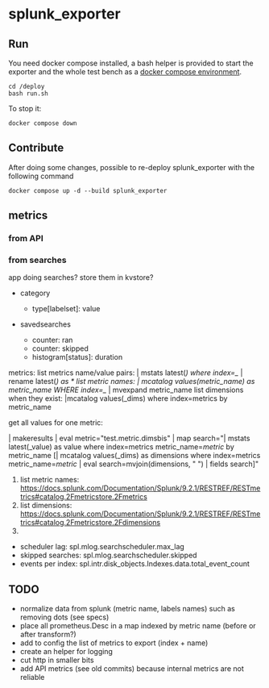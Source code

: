 # splunk_exporter

## Run

You need docker compose installed, a bash helper is provided to start the exporter and the whole test bench as a [docker compose environment](./deploy/README.md).

```shell
cd /deploy
bash run.sh
```

To stop it:

```shell
docker compose down
```

## Contribute

After doing some changes, possible to re-deploy splunk_exporter with the following command
```shell
docker compose up -d --build splunk_exporter
```

## metrics

### from API

### from searches

app doing searches? store them in kvstore?

- category
  - type[labelset]: value

- savedsearches
  - counter: ran
  - counter: skipped
  - histogram[status]: duration

metrics:
  list metrics name/value pairs: | mstats latest(*) where index=_* | rename latest(*) as *
  list metric names: | mcatalog values(metric_name) as metric_name WHERE index=_*  | mvexpand metric_name
  list dimensions when they exist: |mcatalog values(_dims) where index=metrics by metric_name

  get all values for one metric:

  | makeresults
| eval metric="test.metric.dimsbis"
| map search="| mstats latest(_value) as value where index=metrics metric_name=$metric$ by metric_name 
    [| mcatalog values(_dims) as dimensions where index=metrics metric_name=$metric$ 
| eval search=mvjoin(dimensions, \" \")
| fields search]"
  
  1. list metric names: https://docs.splunk.com/Documentation/Splunk/9.2.1/RESTREF/RESTmetrics#catalog.2Fmetricstore.2Fmetrics
  2. list dimensions: https://docs.splunk.com/Documentation/Splunk/9.2.1/RESTREF/RESTmetrics#catalog.2Fmetricstore.2Fdimensions
  3. 

  - scheduler lag: spl.mlog.searchscheduler.max_lag
  - skipped searches: spl.mlog.searchscheduler.skipped
  - events per index: spl.intr.disk_objects.Indexes.data.total_event_count


## TODO

- normalize data from splunk (metric name, labels names) such as removing dots (see specs)
- place all prometheus.Desc in a map indexed by metric name (before or after transform?)
- add to config the list of metrics to export (index + name)
- create an helper for logging
- cut http in smaller bits
- add API metrics (see old commits) because internal metrics are not reliable
